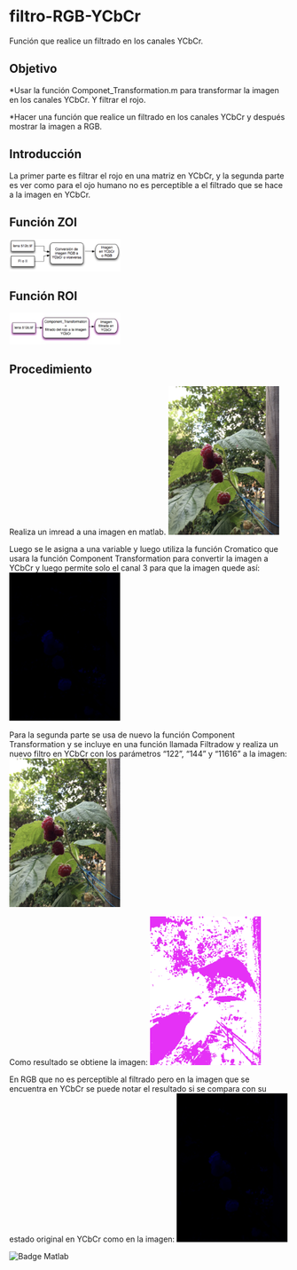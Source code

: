 # filtro-RGB-YCbCr
Función que realice un filtrado en los canales YCbCr.

## Objetivo
*Usar la función Componet_Transformation.m para transformar la imagen en los canales YCbCr. Y filtrar el rojo.

*Hacer una función que realice un filtrado en los canales YCbCr  y después mostrar la imagen a RGB.

## Introducción
La primer parte es filtrar el rojo en una matriz en YCbCr, y la segunda parte es ver como para el ojo humano no es perceptible a el filtrado que se hace a la imagen en YCbCr.

## Función ZOI
<img src="imagenes/imagen_1.png" width="200"/>

## Función ROI
<img src="imagenes/imagen_2.png" width="200"/>

## Procedimiento
Realiza un imread a una imagen en matlab.
<img src="imagenes/imagen_3.png" width="200"/>

Luego se le asigna a una variable y luego utiliza la función Cromatico que usara la función Component Transformation para convertir la imagen a YCbCr y luego permite solo el canal 3 para que la imagen quede así:
<img src="imagenes/imagen_5.png" width="200"/>

Para la segunda parte se usa de nuevo la función Component Transformation y se incluye en una función llamada Filtradow y realiza un nuevo filtro en YCbCr con los parámetros “122”, “144” y “11616” a la imagen:
<img src="imagenes/imagen_3.png" width="200"/>

Como resultado se obtiene la imagen:
<img src="imagenes/imagen_4.png" width="200"/>

En RGB que no es perceptible al filtrado pero en la imagen que se encuentra en YCbCr se puede notar el resultado si se compara con su estado original en YCbCr como en la imagen:
<img src="imagenes/imagen_5.png" width="200"/>

![Badge Matlab](https://img.shields.io/badge/Matlab%20-FC6D26)